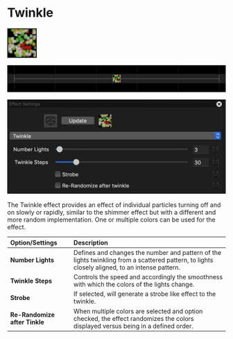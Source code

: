 # Twinkle

![Icon](../../.gitbook/assets/image%20%28342%29.png)

![Sequencer Grid](../../.gitbook/assets/image%20%28795%29.png)

![](../../.gitbook/assets/image%20%28693%29.png)

The Twinkle effect provides an effect of individual particles turning off and on slowly or rapidly, similar to the shimmer effect but with a different and more random implementation.  One or multiple colors can be used for the effect.

| Option/Settings | Description |
| :--- | :--- |
| **Number Lights** | Defines and changes the number and pattern of the lights twinkling from a scattered pattern, to lights closely aligned, to an intense pattern. |
| **Twinkle Steps** | Controls the speed and accordingly the smoothness with which the colors of the lights change. |
| **Strobe** | If selected, will generate a strobe like effect to the twinkle. |
| **Re-Randomize after Tinkle** | When multiple colors are selected and option checked, the effect randomizes the colors displayed versus being in a defined order. |

